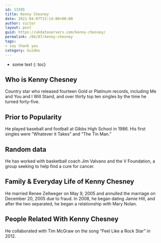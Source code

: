 ```yaml
---
id: 13395
title: Kenny Chesney
date: 2021-04-07T13:14:00+00:00
author: victor
layout: post
guid: https://ukdataservers.com/kenny-chesney/
permalink: /04/07/kenny-chesney
tags:
- say thank you
category: Guides
---
```


* some text
{: toc}


## Who is Kenny Chesney



Country star who released fourteen Gold or Platinum records, including Me and You and I Will Stand, and over thirty top ten singles by the time he turned forty-five.

                
                
                
## Prior to Popularity



He played baseball and football at Gibbs High School in 1986. His first singles were &#8220;Whatever it Takes&#8221; and &#8220;The Tin Man.&#8221;

                
                
                
## Random data



He has worked with basketball coach Jim Valvano and the V Foundation, a group seeking to help find a cure for cancer.

                
                
                
## Family & Everyday Life of Kenny Chesney



He married Renee Zellweger on May 9, 2005 and annulled the marriage on December 20, 2005 due to fraud. In 2008, he began dating Jamie Hill, and after the two separated, he began a relationship with Mary Nolan.

                
                
                
## People Related With Kenny Chesney



He collaborated with Tim McGraw on the song &#8220;Feel Like a Rock Star&#8221; in 2012.

                
              
            
          
          
          